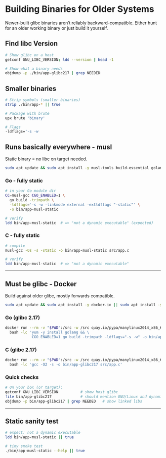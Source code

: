# Building Binaries for Older Systems

Newer-built glibc binaries aren’t reliably backward-compatible. Either hunt for an older working binary or just build it yourself.

## Find libc Version

```bash
# Show glibc on a host
getconf GNU_LIBC_VERSION; ldd --version | head -1

# Show what a binary needs
objdump -p ./bin/app-glibc217 | grep NEEDED
```

## Smaller binaries

```bash
# Strip symbols (smaller binaries)
strip ./bin/app-* || true

# Package with brute
upx brute 'binary'

# Flags
-ldflags='-s -w
```

## Runs basically everywhere - musl

Static binary = no libc on target needed.

```bash
sudo apt update && sudo apt install -y musl-tools build-essential golang
```

### Go - fully static

```bash
# in your Go module dir
CC=musl-gcc CGO_ENABLED=1 \
  go build -trimpath \
  -ldflags='-s -w -linkmode external -extldflags "-static"' \
  -o bin/app-musl-static

# verify
ldd bin/app-musl-static  # => "not a dynamic executable" (expected)
```

### C - fully static

```bash
# compile
musl-gcc -Os -s -static -o bin/app-musl-static src/app.c

# verify
ldd bin/app-musl-static  # => "not a dynamic executable"
```

------

## Must be glibc - Docker

Build against older glibc, mostly forwards compatible.

```bash
sudo apt update && sudo apt install -y docker.io || sudo apt install -y podman
```

### Go (glibc 2.17)

```bash
docker run --rm -v "$PWD":/src -w /src quay.io/pypa/manylinux2014_x86_64 \
  bash -lc 'yum -y install golang && \
            CGO_ENABLED=1 go build -trimpath -ldflags="-s -w" -o bin/app-glibc217'
```

### C (glibc 2.17)

```bash
docker run --rm -v "$PWD":/src -w /src quay.io/pypa/manylinux2014_x86_64 \
  bash -lc 'gcc -O2 -s -o bin/app-glibc217 src/app.c'
```

### Quick checks

```bash
# On your box (or target):
getconf GNU_LIBC_VERSION          # show host glibc
file bin/app-glibc217             # should mention GNU/Linux and dynamic linking
objdump -p bin/app-glibc217 | grep NEEDED   # show linked libs
```

------

## Static sanity test

```bash
# expect: not a dynamic executable
ldd bin/app-musl-static || true

# tiny smoke test
./bin/app-musl-static --help || true
```

